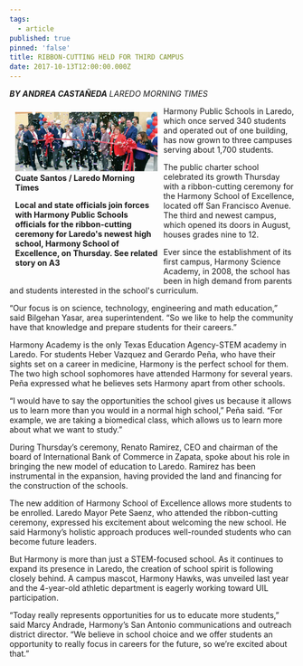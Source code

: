 ```yaml
---
tags:
  - article
published: true
pinned: 'false'
title: RIBBON-CUTTING HELD FOR THIRD CAMPUS
date: 2017-10-13T12:00:00.000Z
---
```

_**BY ANDREA CASTAÑEDA**_
_LAREDO MORNING TIMES_
<div style="float: left; width:50%;padding: 2% 2%;">
<img src="assets/images/ribbon-cutting.jpeg">
<br>
<b>Cuate Santos / Laredo Morning Times</b>

<b>Local and state officials join forces with Harmony Public Schools officials for the ribbon-cutting ceremony for Laredo's newest high school, Harmony School of Excellence, on Thursday. See related story on A3</b>
</div>

Harmony Public Schools in Laredo, which once served 340 students and operated out of one building, has now grown to three campuses serving about 1,700 students.

The public charter school celebrated its growth Thursday with a ribbon-cutting ceremony for the Harmony School of Excellence, located off San Francisco Avenue. The third and newest campus, which opened its doors in August, houses grades nine to 12.

Ever since the establishment of its first campus, Harmony Science Academy, in 2008, the school has been in high demand from parents and students interested in the school's curriculum.

“Our focus is on science, technology, engineering and math education,” said Bilgehan Yasar, area superintendent. “So we like to help the community have that knowledge and prepare students for their careers.”

Harmony Academy is the only Texas Education Agency-STEM academy in Laredo. For students Heber Vazquez and Gerardo Peña, who have their sights set on a career in medicine, Harmony is the perfect school for them. The two high school sophomores have attended Harmony for several years. Peña expressed what he believes sets Harmony apart from other schools.

“I would have to say the opportunities the school gives us because it allows us to learn more than you would in a normal high school,” Peña said. “For example, we are taking a biomedical class, which allows us to learn more about what we want to study.”

During Thursday’s ceremony, Renato Ramirez, CEO and chairman of the board of International Bank of Commerce in Zapata, spoke about his role in bringing the new model of education to Laredo. Ramirez has been instrumental in the expansion, having provided the land and financing for the construction of the schools.

The new addition of Harmony School of Excellence allows more students to be enrolled. Laredo Mayor Pete Saenz, who attended the ribbon-cutting ceremony, expressed his excitement about welcoming the new school. He said Harmony’s holistic approach produces well-rounded students who can become future leaders.

But Harmony is more than just a STEM-focused school. As it continues to expand its presence in Laredo, the creation of school spirit is following closely behind. A campus mascot, Harmony Hawks, was unveiled last year and the 4-year-old athletic department is eagerly working toward UIL participation.

“Today really represents opportunities for us to educate more students,” said Marcy Andrade, Harmony’s San Antonio communications and outreach district director. “We believe in school choice and we offer students an opportunity to really focus in careers for the future, so we’re excited about that.”
